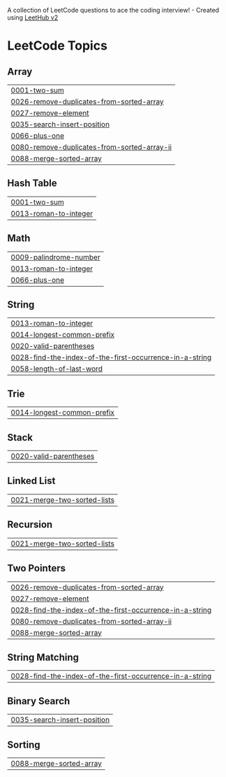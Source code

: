 A collection of LeetCode questions to ace the coding interview! - Created using [LeetHub v2](https://github.com/arunbhardwaj/LeetHub-2.0)
<!---LeetCode Topics Start-->
# LeetCode Topics
## Array
|  |
| ------- |
| [0001-two-sum](https://github.com/AnandRajBind/LeetCode-Problem/tree/master/0001-two-sum) |
| [0026-remove-duplicates-from-sorted-array](https://github.com/AnandRajBind/LeetCode-Problem/tree/master/0026-remove-duplicates-from-sorted-array) |
| [0027-remove-element](https://github.com/AnandRajBind/LeetCode-Problem/tree/master/0027-remove-element) |
| [0035-search-insert-position](https://github.com/AnandRajBind/LeetCode-Problem/tree/master/0035-search-insert-position) |
| [0066-plus-one](https://github.com/AnandRajBind/LeetCode-Problem/tree/master/0066-plus-one) |
| [0080-remove-duplicates-from-sorted-array-ii](https://github.com/AnandRajBind/LeetCode-Problem/tree/master/0080-remove-duplicates-from-sorted-array-ii) |
| [0088-merge-sorted-array](https://github.com/AnandRajBind/LeetCode-Problem/tree/master/0088-merge-sorted-array) |
## Hash Table
|  |
| ------- |
| [0001-two-sum](https://github.com/AnandRajBind/LeetCode-Problem/tree/master/0001-two-sum) |
| [0013-roman-to-integer](https://github.com/AnandRajBind/LeetCode-Problem/tree/master/0013-roman-to-integer) |
## Math
|  |
| ------- |
| [0009-palindrome-number](https://github.com/AnandRajBind/LeetCode-Problem/tree/master/0009-palindrome-number) |
| [0013-roman-to-integer](https://github.com/AnandRajBind/LeetCode-Problem/tree/master/0013-roman-to-integer) |
| [0066-plus-one](https://github.com/AnandRajBind/LeetCode-Problem/tree/master/0066-plus-one) |
## String
|  |
| ------- |
| [0013-roman-to-integer](https://github.com/AnandRajBind/LeetCode-Problem/tree/master/0013-roman-to-integer) |
| [0014-longest-common-prefix](https://github.com/AnandRajBind/LeetCode-Problem/tree/master/0014-longest-common-prefix) |
| [0020-valid-parentheses](https://github.com/AnandRajBind/LeetCode-Problem/tree/master/0020-valid-parentheses) |
| [0028-find-the-index-of-the-first-occurrence-in-a-string](https://github.com/AnandRajBind/LeetCode-Problem/tree/master/0028-find-the-index-of-the-first-occurrence-in-a-string) |
| [0058-length-of-last-word](https://github.com/AnandRajBind/LeetCode-Problem/tree/master/0058-length-of-last-word) |
## Trie
|  |
| ------- |
| [0014-longest-common-prefix](https://github.com/AnandRajBind/LeetCode-Problem/tree/master/0014-longest-common-prefix) |
## Stack
|  |
| ------- |
| [0020-valid-parentheses](https://github.com/AnandRajBind/LeetCode-Problem/tree/master/0020-valid-parentheses) |
## Linked List
|  |
| ------- |
| [0021-merge-two-sorted-lists](https://github.com/AnandRajBind/LeetCode-Problem/tree/master/0021-merge-two-sorted-lists) |
## Recursion
|  |
| ------- |
| [0021-merge-two-sorted-lists](https://github.com/AnandRajBind/LeetCode-Problem/tree/master/0021-merge-two-sorted-lists) |
## Two Pointers
|  |
| ------- |
| [0026-remove-duplicates-from-sorted-array](https://github.com/AnandRajBind/LeetCode-Problem/tree/master/0026-remove-duplicates-from-sorted-array) |
| [0027-remove-element](https://github.com/AnandRajBind/LeetCode-Problem/tree/master/0027-remove-element) |
| [0028-find-the-index-of-the-first-occurrence-in-a-string](https://github.com/AnandRajBind/LeetCode-Problem/tree/master/0028-find-the-index-of-the-first-occurrence-in-a-string) |
| [0080-remove-duplicates-from-sorted-array-ii](https://github.com/AnandRajBind/LeetCode-Problem/tree/master/0080-remove-duplicates-from-sorted-array-ii) |
| [0088-merge-sorted-array](https://github.com/AnandRajBind/LeetCode-Problem/tree/master/0088-merge-sorted-array) |
## String Matching
|  |
| ------- |
| [0028-find-the-index-of-the-first-occurrence-in-a-string](https://github.com/AnandRajBind/LeetCode-Problem/tree/master/0028-find-the-index-of-the-first-occurrence-in-a-string) |
## Binary Search
|  |
| ------- |
| [0035-search-insert-position](https://github.com/AnandRajBind/LeetCode-Problem/tree/master/0035-search-insert-position) |
## Sorting
|  |
| ------- |
| [0088-merge-sorted-array](https://github.com/AnandRajBind/LeetCode-Problem/tree/master/0088-merge-sorted-array) |
<!---LeetCode Topics End-->